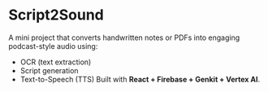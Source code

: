 
# Script2Sound
A mini project that converts handwritten notes or PDFs into engaging podcast-style audio using:
- OCR (text extraction)
- Script generation
- Text-to-Speech (TTS)
Built with **React + Firebase + Genkit + Vertex AI**.
